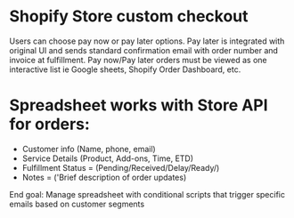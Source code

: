 # Shopify Store custom checkout 
Users can choose pay now or pay later options. Pay later is integrated with original UI and sends standard confirmation email with order number and invoice at fulfillment. 
Pay now/Pay later orders must be viewed as one interactive list ie Google sheets, Shopify Order Dashboard, etc.
# Spreadsheet works with Store API for orders:
- Customer info (Name, phone, email)
- Service Details (Product, Add-ons, Time, ETD)
- Fulfillment Status = (Pending/Received/Delay/Ready/)
- Notes = ('Brief description of order updates)

End goal: Manage spreadsheet with conditional scripts that trigger specific emails based on customer segments

